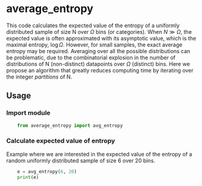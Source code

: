 # average_entropy

This code calculates the expected value of the entropy of a uniformly distributed sample of size N over $\Omega$ bins (or categories). When $N \gg \Omega$, the expected value is often approximated with its asymptotic value, which is the maximal entropy, $\log{\Omega}$. However, for small samples, the exact average entropy may be required. Averaging over all the possible distributions can be problematic, due to the combinatorial explosion in the number of distributions of N (non-distinct) datapoints over $\Omega$ (distinct) bins. Here we propose an algorithm that greatly reduces computing time by iterating over the integer *partitions* of N.

## Usage

### Import module

```python
    from average_entropy import avg_entropy
```

### Calculate expected value of entropy

Example where we are interested in the expected value of the entropy of a random uniformly distributed sample of size 6 over 20 bins.

```python
    e = avg_entropy(6, 20)
	print(e)
```




